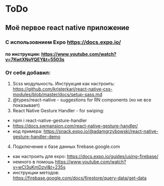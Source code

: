 # ToDo
## Моё первое react native приложение
### С использовнием Expo https://docs.expo.io/
#### по инструкции: https://www.youtube.com/watch?v=7KwtXNoYQEY&t=5503s

### От себя добавил:
1) Scss модульность. Инструкция как настроить: https://github.com/kristerkari/react-native-css-modules/blob/master/docs/setup-sass.md
2) @types/react-native - suggestions for RN components (но не все показывает)
3) React Native Gesture Handler - for swiping: <br>
 * npm i react-native-gesture-handler <br> 
 * https://docs.swmansion.com/react-native-gesture-handler/  <br/>
 * код примера: https://snack.expo.io/@adamgrzybowski/react-native-gesture-handler-demo <br/>
4) Подключение к базе данных firebase.google.com
 * как настроить для expo: https://docs.expo.io/guides/using-firebase/
 * немного в помошь https://www.youtube.com/watch?v=wCl3uKmDzvI&t=235s 
 * инструкции методов: https://firebase.google.com/docs/firestore/query-data/get-data
 
